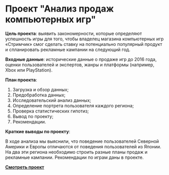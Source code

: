 # Проект "Анализ продаж компьютерных игр"

**Цель проекта**: выявить закономерности, которые определяют успешность игры для того, чтобы владелец магазина компьютерных игр «Стримчик» смог сделать ставку на потенциально популярный продукт и спланировать рекламные кампании на следующий год.

**Входные данные**: исторические данные о продаже игр до 2016 года, оценки пользователей и экспертов, жанры и платформы (например, Xbox или PlayStation).


**План проекта**:

1. Загрузка и обзор данных;
2. Предобработка данных;
3. Исследовательский анализ данных;
4. Определение портрета пользователя каждого региона;
5. Проверка статистических гипотиз;
6. Вывод по проекту;
7. Рекомендации.

**Краткие выводы по проекту**:

В ходе анализа мы выяснили, что поведение пользователей Северной Америки и Европы отличаются от поведения пользователей из Японии. На два эти региона необходимо строить разные планы продаж и рекламные кампании. Рекомендации по играм даны в проекте.

**[Смотреть проект](https://github.com/Alie-in-Wonderland/data-analyst-projects/blob/main/%D0%90%D0%BD%D0%B0%D0%BB%D0%B8%D0%B7%20%D0%BF%D1%80%D0%BE%D0%B4%D0%B0%D0%B6%20%D0%BA%D0%BE%D0%BC%D0%BF%D1%8C%D1%8E%D1%82%D0%B5%D1%80%D0%BD%D1%8B%D1%85%20%D0%B8%D0%B3%D1%80/sales%20of%20computer%20games.ipynb)**






